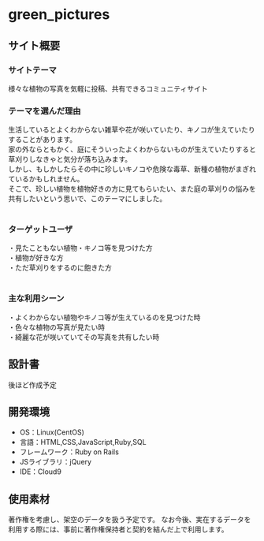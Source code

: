 # green_pictures

## サイト概要
### サイトテーマ
様々な植物の写真を気軽に投稿、共有できるコミュニティサイト
​
### テーマを選んだ理由
生活しているとよくわからない雑草や花が咲いていたり、キノコが生えていたりすることがあります。  
家の外ならともかく、庭にそういったよくわからないものが生えていたりすると草刈りしなきゃと気分が落ち込みます。  
しかし、もしかしたらその中に珍しいキノコや危険な毒草、新種の植物がまぎれているかもしれません。  
そこで、珍しい植物を植物好きの方に見てもらいたい、また庭の草刈りの悩みを共有したいという思いで、このテーマにしました。  
​
### ターゲットユーザ
・見たこともない植物・キノコ等を見つけた方  
・植物が好きな方  
・ただ草刈りをするのに飽きた方  
​
### 主な利用シーン
・よくわからない植物やキノコ等が生えているのを見つけた時  
・色々な植物の写真が見たい時  
・綺麗な花が咲いていてその写真を共有したい時
​
## 設計書
後ほど作成予定
​
## 開発環境
- OS：Linux(CentOS)
- 言語：HTML,CSS,JavaScript,Ruby,SQL
- フレームワーク：Ruby on Rails
- JSライブラリ：jQuery
- IDE：Cloud9
​
## 使用素材
 著作権を考慮し、架空のデータを扱う予定です。 
 なお今後、実在するデータを利用する際には、事前に著作権保持者と契約を結んだ上で利用します。 